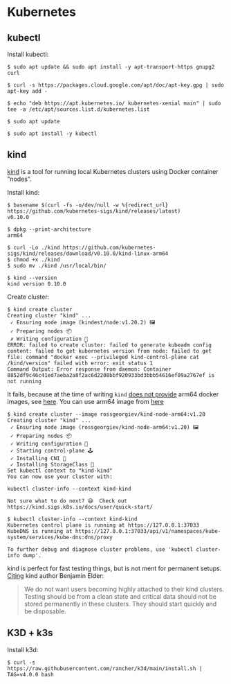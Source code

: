 # Kubernetes

## kubectl

Install kubectl:
```text
$ sudo apt update && sudo apt install -y apt-transport-https gnupg2 curl

$ curl -s https://packages.cloud.google.com/apt/doc/apt-key.gpg | sudo apt-key add -

$ echo "deb https://apt.kubernetes.io/ kubernetes-xenial main" | sudo tee -a /etc/apt/sources.list.d/kubernetes.list

$ sudo apt update

$ sudo apt install -y kubectl
```

## kind

[kind](https://kind.sigs.k8s.io) is a tool for running local Kubernetes clusters using Docker container “nodes”.

Install kind:
```text
$ basename $(curl -fs -o/dev/null -w %{redirect_url} https://github.com/kubernetes-sigs/kind/releases/latest)
v0.10.0

$ dpkg --print-architecture
arm64

$ curl -Lo ./kind https://github.com/kubernetes-sigs/kind/releases/download/v0.10.0/kind-linux-arm64
$ chmod +x ./kind 
$ sudo mv ./kind /usr/local/bin/

$ kind --version
kind version 0.10.0
```

Create cluster:
```text
$ kind create cluster
Creating cluster "kind" ...
 ✓ Ensuring node image (kindest/node:v1.20.2) 🖼
 ✓ Preparing nodes 📦
 ✗ Writing configuration 📜
ERROR: failed to create cluster: failed to generate kubeadm config content: failed to get kubernetes version from node: failed to get file: command "docker exec --privileged kind-control-plane cat /kind/version" failed with error: exit status 1
Command Output: Error response from daemon: Container 8852df9c46c41ed7aeba2a8f2ac6d2208bbf920933bd3bbb54616ef09a2767ef is not running
```

It fails, because at the time of writing `kind` [does not provide](https://hub.docker.com/r/kindest/node/tags) arm64 docker images, see [here](https://github.com/kubernetes-sigs/kind/issues/166). You can use arm64 image from [here](https://hub.docker.com/r/rossgeorgiev/kind-node-arm64/)
```text
$ kind create cluster --image rossgeorgiev/kind-node-arm64:v1.20
Creating cluster "kind" ...
 ✓ Ensuring node image (rossgeorgiev/kind-node-arm64:v1.20) 🖼
 ✓ Preparing nodes 📦
 ✓ Writing configuration 📜
 ✓ Starting control-plane 🕹️
 ✓ Installing CNI 🔌
 ✓ Installing StorageClass 💾
Set kubectl context to "kind-kind"
You can now use your cluster with:

kubectl cluster-info --context kind-kind

Not sure what to do next? 😅  Check out https://kind.sigs.k8s.io/docs/user/quick-start/
```

```text
$ kubectl cluster-info --context kind-kind
Kubernetes control plane is running at https://127.0.0.1:37033
KubeDNS is running at https://127.0.0.1:37033/api/v1/namespaces/kube-system/services/kube-dns:dns/proxy

To further debug and diagnose cluster problems, use 'kubectl cluster-info dump'.

```

kind is perfect for fast testing things, but is not ment for permanent setups. [Citing](https://github.com/kubernetes-sigs/kind/issues/1867#issuecomment-698611610) kind author Benjamin Elder:
> We do not want users becoming highly attached to their kind clusters. Testing should be from a clean state and critical data should not be stored permanently in these clusters. They should start quickly and be disposable.

## K3D + k3s

Install k3d:
```text
$ curl -s https://raw.githubusercontent.com/rancher/k3d/main/install.sh | TAG=v4.0.0 bash
```
